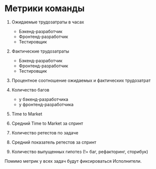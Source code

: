 # Метрики команды

1. Ожидаемые трудозатраты в часах
   - Бэкенд-разработчик
   - Фронтенд-разработчик
   - Тестировщик

2. Фактические трудозатраты 
   - Бэкенд-разработчик
   - Фронтенд-разработчик
   - Тестировщик

3. Процентное соотношение ожидаемых и фактических трудозатрат 

4. Количество багов
   - у бэкенд-разработчика
   - у фронтенд-разработчика

5. Time to Market

6. Средний Time to Market за спринт 

7. Количество ретестов по задаче

8. Средний показатель ретестов за спринт

9. Количество выпущенных гипотез (!= баг, рефакторинг, сторибук)

Помимо метрик у всех задач будут фиксироваться Исполнители.



